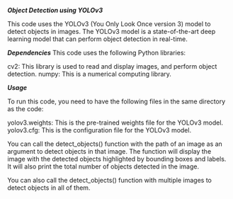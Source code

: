 _____Object Detection using YOLOv3_____

This code uses the YOLOv3 (You Only Look Once version 3) model to detect objects in images. The YOLOv3 model is a state-of-the-art deep learning model that can perform object detection in real-time.

_____Dependencies_____
This code uses the following Python libraries:

cv2: This library is used to read and display images, and perform object detection.
numpy: This is a numerical computing library.


_____Usage_____

To run this code, you need to have the following files in the same directory as the code:

yolov3.weights: This is the pre-trained weights file for the YOLOv3 model.
yolov3.cfg: This is the configuration file for the YOLOv3 model.

You can call the detect_objects() function with the path of an image as an argument to detect objects in that image. The function will display the image with the detected objects highlighted by bounding boxes and labels. It will also print the total number of objects detected in the image.

You can also call the detect_objects() function with multiple images to detect objects in all of them.
